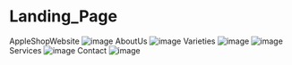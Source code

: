 # Landing_Page
AppleShopWebsite
![image](https://github.com/tishaa26/Landing_Page/assets/123740968/cfdb1d13-5781-49a9-8d09-5ad349124894)
AboutUs
![image](https://github.com/tishaa26/Landing_Page/assets/123740968/cb7bbba7-d012-43ad-9346-9a7d19f31a56)
Varieties
![image](https://github.com/tishaa26/Landing_Page/assets/123740968/932989a3-3c92-4e66-bbf1-55d3553073b1)
![image](https://github.com/tishaa26/Landing_Page/assets/123740968/a9015ff1-3963-4553-a164-cd7abd7d2b34)
Services
![image](https://github.com/tishaa26/Landing_Page/assets/123740968/149ecc39-de7c-47b0-9161-342605541030)
Contact
![image](https://github.com/tishaa26/Landing_Page/assets/123740968/ac3c7b84-fee0-45fb-ab26-dfbd6b453a03)
